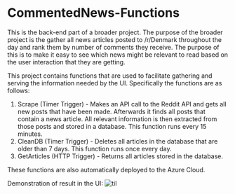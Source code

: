 # CommentedNews-Functions

This is the back-end part of a broader project. The purpose of the broader project is the gather all news articles posted to /r/Denmark throughout the day and rank them by number of comments they receive. The purpose of this is to make it easy to see which news might be relevant to read based on the user interaction that they are getting.

This project contains functions that are used to facilitate gathering and serving the information needed by the UI. Specifically the functions are as follows:
1. Scrape (Timer Trigger) - Makes an API call to the Reddit API and gets all new posts that have been made. Afterwards it finds all posts that contain a news article. All relevant information is then extracted from those posts and stored in a database. This function runs every 15 minutes.
2. CleanDB (Timer Trigger) - Deletes all articles in the database that are older than 7 days. This function runs once every day.
3. GetArticles (HTTP Trigger) - Returns all articles stored in the database. 

These functions are also automatically deployed to the Azure Cloud.

Demonstration of result in the UI:
![til](https://i.imgur.com/omVHDO3.jpg)

